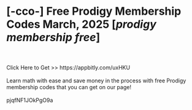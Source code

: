 # [-cco-] Free Prodigy Membership Codes March, 2025 [*prodigy membership free*]
<br>
<br>Click Here to Get >> https://appbitly.com/uxHKU

<br>
<br>Learn math with ease and save money in the process with free Prodigy membership codes that you can get on our page!
<br>
<br>pjqfNF1JOkPgO9a

